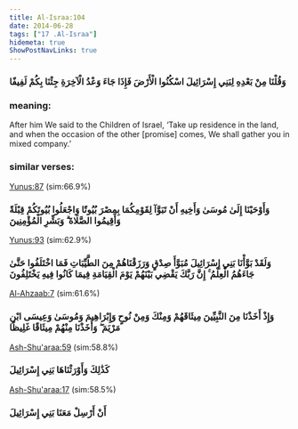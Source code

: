 ```yaml
---
title: Al-Israa:104
date: 2014-06-28
tags: ["17 .Al-Israa"]
hidemeta: true 
ShowPostNavLinks: true 
---
```

### وَقُلْنَا مِنْ بَعْدِهِ لِبَنِي إِسْرَائِيلَ اسْكُنُوا الْأَرْضَ فَإِذَا جَاءَ وَعْدُ الْآخِرَةِ جِئْنَا بِكُمْ لَفِيفًا
### meaning: 
After him We said to the Children of Israel, ‘Take up residence in the land, and when the occasion of the other [promise] comes, We shall gather you in mixed company.’
### similar verses: 

[Yunus:87](/10/87) (sim:66.9%)

### وَأَوْحَيْنَا إِلَىٰ مُوسَىٰ وَأَخِيهِ أَنْ تَبَوَّآ لِقَوْمِكُمَا بِمِصْرَ بُيُوتًا وَاجْعَلُوا بُيُوتَكُمْ قِبْلَةً وَأَقِيمُوا الصَّلَاةَ ۗ وَبَشِّرِ الْمُؤْمِنِينَ

[Yunus:93](/10/93) (sim:62.9%)

### وَلَقَدْ بَوَّأْنَا بَنِي إِسْرَائِيلَ مُبَوَّأَ صِدْقٍ وَرَزَقْنَاهُمْ مِنَ الطَّيِّبَاتِ فَمَا اخْتَلَفُوا حَتَّىٰ جَاءَهُمُ الْعِلْمُ ۚ إِنَّ رَبَّكَ يَقْضِي بَيْنَهُمْ يَوْمَ الْقِيَامَةِ فِيمَا كَانُوا فِيهِ يَخْتَلِفُونَ

[Al-Ahzaab:7](/33/7) (sim:61.6%)

### وَإِذْ أَخَذْنَا مِنَ النَّبِيِّينَ مِيثَاقَهُمْ وَمِنْكَ وَمِنْ نُوحٍ وَإِبْرَاهِيمَ وَمُوسَىٰ وَعِيسَى ابْنِ مَرْيَمَ ۖ وَأَخَذْنَا مِنْهُمْ مِيثَاقًا غَلِيظًا

[Ash-Shu'araa:59](/26/59) (sim:58.8%)

### كَذَٰلِكَ وَأَوْرَثْنَاهَا بَنِي إِسْرَائِيلَ

[Ash-Shu'araa:17](/26/17) (sim:58.5%)

### أَنْ أَرْسِلْ مَعَنَا بَنِي إِسْرَائِيلَ
